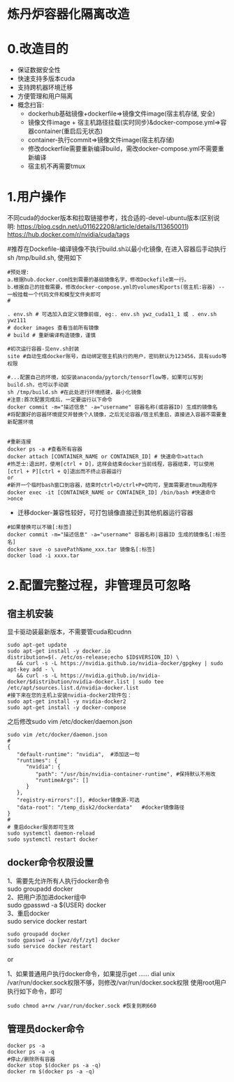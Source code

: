 
# 炼丹炉容器化隔离改造

# 0.改造目的
- 保证数据安全性
- 快速支持多版本cuda
- 支持跨机器环境迁移
- 方便管理和用户隔离
- 概念扫盲:
  - dockerhub基础镜像+dockerfile=>镜像文件image(宿主机存储, 安全)   
  - 镜像文件image + 宿主机路径挂载(实时同步)&docker-compose.yml=>容器container(重启后无状态)
  - container-执行commit=>镜像文件image(宿主机存储)
  - 修改dockerfile需要重新编译build，需改docker-compose.yml不需要重新编译
  - 宿主机不再需要tmux

# 1.用户操作

不同cuda的docker版本和拉取链接参考，找合适的-devel-ubuntu版本(区别说明: https://blog.csdn.net/u011622208/article/details/113650011)  
https://hub.docker.com/r/nvidia/cuda/tags

#推荐在Dockefile-编译镜像不执行build.sh以最小化镜像, 在进入容器后手动执行sh /tmp/build.sh, 使用如下  
```
#预处理:
a.根据hub.docker.com找到需要的基础镜像名字，修改Dockefile第一行。
b.根据自己的挂载需要，修改docker-compose.yml的volumes和ports(宿主机:容器) -- 一般挂载一个代码文件和模型文件夹即可
#

. env.sh # 可选加入自定义镜像前缀, eg:. env.sh ywz_cuda11_1 或 . env.sh ywz111
# docker images 查看当前所有镜像
# build # 重新编译构造镜像，谨慎

#初次运行容器-见env.sh封装 
site #自动生成docker账号，自动绑定宿主机执行的用户，密码默认为123456，具有sudo等权限

#...配置自己的环境，如安装anaconda/pytorch/tensorflow等，如果可以写到build.sh，也可以手动装
sh /tmp/build.sh #在此处进行环境搭建，最小化镜像
#注意:首次配置完成后，一定要运行以下命令
docker commit -m="描述信息" -a="username" 容器名称(或容器ID) 生成的镜像名
#将配置好的容器环境提交并替换个人镜像，之后无论容器/宿主机重启，直接进入容器不需要重新配置环境


#重新连接  
docker ps -a #查看所有容器
docker attach [CONTAINER_NAME or CONTAINER_ID] # 快速命令>attach
#热芝士:退出时，使用[ctrl + D]，这样会结束docker当前线程，容器结束，可以使用[ctrl + P][ctrl + Q]退出而不终止容器运行
or
#新开一个临时bash窗口到容器，结束时ctrl+D/ctrl+P+Q均可，里面需要进tmux跑程序
docker exec -it [CONTAINER_NAME or CONTAINER_ID] /bin/bash #快速命令>once
```

- 迁移docker-兼容性较好，可打包镜像直接迁到其他机器运行容器
```
#如果替换可以不输[:标签]
docker commit -m="描述信息" -a="username" 容器名称|容器ID 生成的镜像名[:标签名]
docker save -o savePathName_xxx.tar 镜像名[:标签] 
docker load -i xxxx.tar
```

# 2.配置完整过程，非管理员可忽略  
## 宿主机安装
显卡驱动装最新版本，不需要管cuda和cudnn  
```
sudo apt-get update
sudo apt-get install -y docker.io
distribution=$(. /etc/os-release;echo $ID$VERSION_ID) \
   && curl -s -L https://nvidia.github.io/nvidia-docker/gpgkey | sudo apt-key add - \
   && curl -s -L https://nvidia.github.io/nvidia-docker/$distribution/nvidia-docker.list | sudo tee /etc/apt/sources.list.d/nvidia-docker.list
#接下来在您的主机上安装nvidia-docker2软件包：
sudo apt-get install -y nvidia-docker2
sudo apt-get install -y docker-compose
```
之后修改sudo vim /etc/docker/daemon.json 
```
sudo vim /etc/docker/daemon.json 
#
{
   "default-runtime": "nvidia",  #添加这一句
   "runtimes": {
      "nvidia": {
         "path": "/usr/bin/nvidia-container-runtime", #保持默认不用改
         "runtimeArgs": []
      }
   },
   "registry-mirrors":[], #docker镜像源-可选
   "data-root": "/temp_disk2/dockerdata"   #docker镜像路径
}
#
# 重启docker服务即可生效
sudo systemctl daemon-reload
sudo systemctl restart docker
```


## docker命令权限设置
1、需要先允许所有人执行docker命令  
sudo groupadd docker  
2、把用户添加进docker组中  
sudo gpasswd -a ${USER} docker  
3、重启docker  
sudo service docker restart  
```
sudo groupadd docker  
sudo gpasswd -a [ywz/dyf/zyt] docker  
sudo service docker restart  
```

or  

1、如果普通用户执行docker命令，如果提示get …… dial unix /var/run/docker.sock权限不够，则修改/var/run/docker.sock权限
使用root用户执行如下命令，即可
```
sudo chmod a+rw /var/run/docker.sock #恢复则刷660
```

## 管理员docker命令
```
docker ps -a
docker ps -a -q
#停止/删除所有容器
docker stop $(docker ps -a -q)
docker rm $(docker ps -a -q)
```